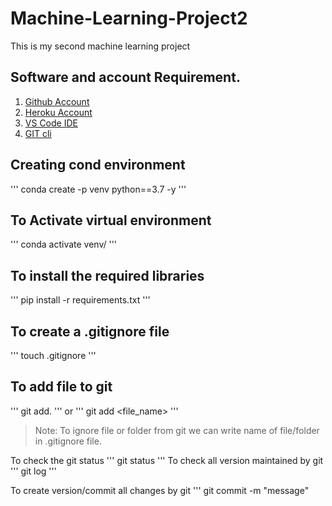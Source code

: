 # Machine-Learning-Project2
This is my second machine learning project 

## Software and account Requirement. 

1. [Github Account](https://github.com)
2. [Heroku Account](https://signup.heroku.com)
3. [VS Code IDE](https://code.visualstudio.com/download)
4. [GIT cli](https://git-scm.com/downloads)

## Creating cond environment 

'''
conda create -p venv python==3.7 -y
'''

## To Activate virtual environment 

'''
conda activate venv/
'''
## To install the required libraries 
'''
pip install -r requirements.txt
'''
## To create a .gitignore file
'''
touch .gitignore
'''

## To add file to git 
'''
git add. 
'''
or 
'''
git add <file_name>
'''
> Note: To ignore file or folder from git we can write name of file/folder in .gitignore file. 

To check the git status 
'''
git status
'''
To check all version maintained by git
'''
git log
'''

To create version/commit all changes by git 
'''
git commit -m "message"